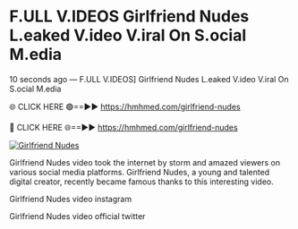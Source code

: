 # F.ULL V.IDEOS Girlfriend Nudes L.eaked V.ideo V.iral On S.ocial M.edia

10 seconds ago — F.ULL V.IDEOS] Girlfriend Nudes L.eaked V.ideo V.iral On S.ocial M.edia

🌐 CLICK HERE 🟢==►► https://hmhmed.com/girlfriend-nudes

🔴 CLICK HERE 🌐==►► https://hmhmed.com/girlfriend-nudes

[![Girlfriend Nudes](https://i.imgur.com/dJHk4Zq.gif)](https://hmhmed.com/girlfriend-nudes)

Girlfriend Nudes video took the internet by storm and amazed viewers on various social media platforms. Girlfriend Nudes, a young and talented digital creator, recently became famous thanks to this interesting video.

Girlfriend Nudes video instagram

Girlfriend Nudes video official twitter